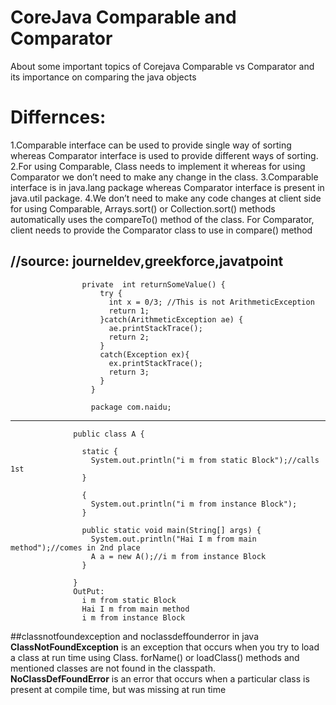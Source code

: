 # CoreJava Comparable and Comparator
About some important topics of Corejava
Comparable vs Comparator and its importance on comparing the java objects

Differnces:
===========
1.Comparable interface can be used to provide single way of sorting whereas Comparator interface is used to provide different ways of sorting.
2.For using Comparable, Class needs to implement it whereas for using Comparator we don’t need to make any change in the class.
3.Comparable interface is in java.lang package whereas Comparator interface is present in java.util package.
4.We don’t need to make any code changes at client side for using Comparable, Arrays.sort() or Collection.sort() methods automatically uses the compareTo() method of the class. For Comparator, client needs to provide the Comparator class to use in compare() method

//source:
journeldev,greekforce,javatpoint
----------------------------------------------------------------------------------------------------------------------------------------
                    private  int returnSomeValue() {
                        try {
                          int x = 0/3; //This is not ArithmeticException
                          return 1;
                        }catch(ArithmeticException ae) {
                          ae.printStackTrace();
                          return 2;
                        }
                        catch(Exception ex){
                          ex.printStackTrace();
                          return 3;
                        }
                      }
                      
                      package com.naidu;
------------------------------------------------------
                  public class A {

                    static {
                      System.out.println("i m from static Block");//calls 1st
                    }

                    {
                      System.out.println("i m from instance Block");
                    }

                    public static void main(String[] args) {
                      System.out.println("Hai I m from main method");//comes in 2nd place
                      A a = new A();//i m from instance Block
                    }

                  }
                  OutPut:
                    i m from static Block
                    Hai I m from main method
                    i m from instance Block


##classnotfoundexception and noclassdeffounderror in java <br>
                  **ClassNotFoundException** is an exception that occurs when you try to load a class at run time using Class. forName() or loadClass() 
                                              methods and mentioned classes are not found in the classpath. <br>
                  **NoClassDefFoundError** is an error that occurs when a particular class is present at compile time, but was missing at run time
